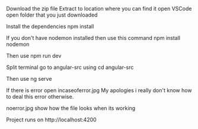 
Download the zip file 
Extract to location where you can find it
open VSCode
open folder that you just downloaded


Install the dependencies
npm install

If you don't have nodemon installed then use this command 
npm install nodemon 

Then use 
npm run dev


Split terminal
go to angular-src using 
cd angular-src

Then use 
ng serve

If there is error open incaseoferror.jpg 
My apologies i really don't know how to deal this error otherwise.

noerror.jpg show how the file looks when its working

Project runs on http://localhost:4200
